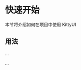 # 快速开始

本节将介绍如何在项目中使用 KittyUI

## 用法

...
<template>
  <Button>按钮</Button>
</template>

<script setup>
    // import { Button } from 'kitty-ui'
</script>
...

